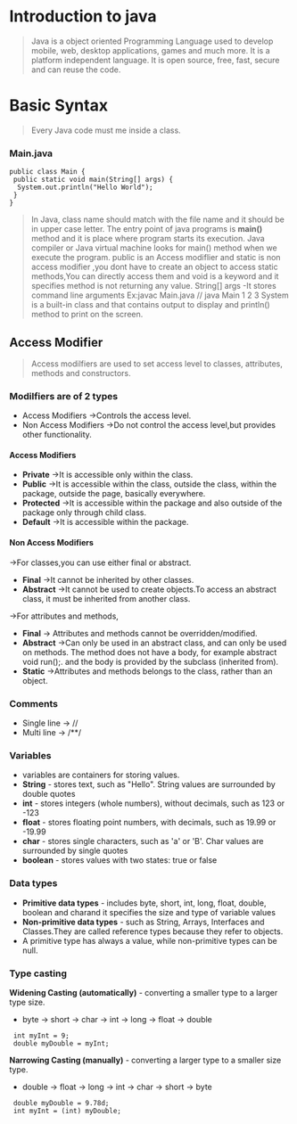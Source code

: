 # Introduction to java
  
 > Java is a object oriented Programming Language used to develop mobile, web, desktop applications, games and much more.
 > It is a platform independent language.
 > It is open source, free, fast, secure and can reuse the code.

# Basic Syntax
 
 > Every Java code must me inside a class.
 
 ### Main.java
 
  ```
  public class Main {
   public static void main(String[] args) {
    System.out.println("Hello World");
   }
  }
  ```
  > In Java, class name should match with the file name and it should be in upper case letter.
  > The entry point of java programs is **main()** method and it is place where program starts its execution.
  > Java compiler or Java virtual machine looks for main() method when we execute the program.
  > public is an Access modiflier and static is non access modifier ,you dont have to create an object to access static methods,You can 
    directly access them and void is a keyword and it specifies method is not returning any value.
  > String[] args  -It stores command line arguments
    Ex:javac Main.java
    // java Main 1 2 3
  > System is a built-in class and that contains output to display and println() method to print on the screen.

## Access Modifier
  
  >Access modilfiers are used to set access level to classes, attributes, methods and constructors.
  
  ### Modilfiers are of  2 types
  - Access Modifiers      ->Controls the access level.
  - Non Access Modifiers  ->Do not control the access level,but provides other functionality.

  #### Access Modifiers
  - **Private** ->It is accessible only within the class.
  - **Public**  ->It is accessible within the class, outside the class, within the package, outside the page, basically everywhere.
  - **Protected** ->It is accessible within the package and also outside of the package  only through child class.
  - **Default** ->It is accessible within the package.
  
  #### Non Access Modifiers
  ->For classes,you can use either final or abstract.
  - **Final** ->It cannot be inherited by other classes.
  - **Abstract** ->It cannot be used to create objects.To access an abstract class, it must be inherited from another class.
  
  ->For attributes and methods,
  - **Final** ->	Attributes and methods cannot be overridden/modified.
  - **Abstract** ->Can only be used in an abstract class, and can only be used on methods. The method does not have a body, for example abstract void run();.      and the body is provided by the subclass (inherited from). 
  - **Static** ->Attributes and methods belongs to the class, rather than an object.

### Comments 
 - Single line ->   //
 - Multi line  -> /**/

### Variables
- variables are containers for storing values.
- **String** - stores text, such as "Hello". String values are surrounded by double quotes
- **int** - stores integers (whole numbers), without decimals, such as 123 or -123
- **float** - stores floating point numbers, with decimals, such as 19.99 or -19.99
- **char** - stores single characters, such as 'a' or 'B'. Char values are surrounded by single quotes
- **boolean** - stores values with two states: true or false

### Data types
- **Primitive data types** - includes byte, short, int, long, float, double, boolean and charand it specifies the size and type of variable values
- **Non-primitive data types** - such as String, Arrays, Interfaces and Classes.They are called reference types because they refer to objects.
- A primitive type has always a value, while non-primitive types can be null.

### Type casting
 **Widening Casting (automatically)** - converting a smaller type to a larger type size.
 - byte -> short -> char -> int -> long -> float -> double
 
 ```
  int myInt = 9;
  double myDouble = myInt;
  ```

**Narrowing Casting (manually)** - converting a larger type to a smaller size type.
- double -> float -> long -> int -> char -> short -> byte

```
 double myDouble = 9.78d;
 int myInt = (int) myDouble;
 ```

  
